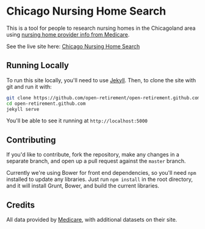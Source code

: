 # Chicago Nursing Home Search

This is a tool for people to research nursing homes in the Chicagoland area using
[nursing home provider info from Medicare](https://data.medicare.gov/Nursing-Home-Compare/Provider-Info/4pq5-n9py).

See the live site here: [Chicago Nursing Home Search](http://chicagonursinghomesearch.com/)

## Running Locally

To run this site locally, you'll need to use [Jekyll](https://github.com/jekyll/jekyll).
Then, to clone the site with git and run it with:
``` bash
git clone https://github.com/open-retirement/open-retirement.github.com.git
cd open-retirement.github.com
jekyll serve
```
You'll be able to see it running at `http://localhost:5000`

## Contributing

If you'd like to contribute, fork the repository, make any changes in a separate
branch, and open up a pull request against the `master` branch.

Currently we're using Bower for front end dependencies, so you'll need `npm` installed
to update any libraries. Just run `npm install` in the root directory, and it will
install Grunt, Bower, and build the current libraries.

## Credits

All data provided by [Medicare](https://data.medicare.gov/), with additional datasets
on their site.
